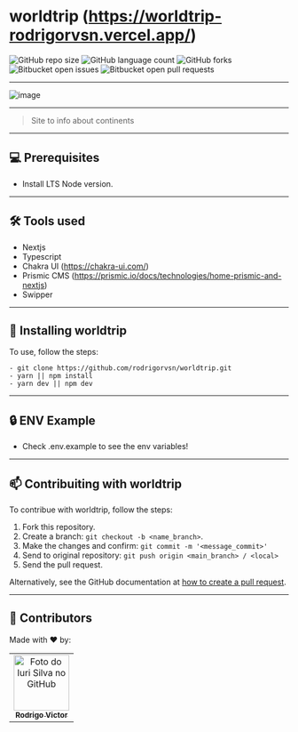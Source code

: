 # worldtrip (https://worldtrip-rodrigorvsn.vercel.app/)

<!--- https://shields.io --->

![GitHub repo size](https://img.shields.io/github/repo-size/rodrigorvsn/worldtrip?style=for-the-badge)
![GitHub language count](https://img.shields.io/github/languages/count/rodrigorvsn/worldtrip?style=for-the-badge)
![GitHub forks](https://img.shields.io/github/forks/rodrigorvsn/worldtrip?style=for-the-badge)
![Bitbucket open issues](https://img.shields.io/bitbucket/issues/rodrigorvsn/worldtrip?style=for-the-badge)
![Bitbucket open pull requests](https://img.shields.io/bitbucket/pr-raw/rodrigorvsn/worldtrip?style=for-the-badge)

___
<!--- #################### mudar badges #################### --->

![image](https://user-images.githubusercontent.com/75763403/137393403-bcf20799-4b00-4827-826f-ff6dcc54beeb.png)

<!--- #################### mudar imagem exemplo #################### --->
___
> Site to info about continents
___
## 💻 Prerequisites

- Install LTS Node version.
<!--- #################### mudar pré-requisitos  ####################--->
___
## 🛠 Tools used

- Nextjs
- Typescript
- Chakra UI (https://chakra-ui.com/)
- Prismic CMS (https://prismic.io/docs/technologies/home-prismic-and-nextjs) 
- Swipper

<!--- #################### mudar ferramentas #################### --->
___
## 🚀 Installing worldtrip

To use, follow the steps:

```
- git clone https://github.com/rodrigorvsn/worldtrip.git
- yarn || npm install
- yarn dev || npm dev
```
___
## 🔒 ENV Example

- Check .env.example to see the env variables!

<!--- #################### mudar passos #################### --->
___
## 📫 Contribuiting with worldtrip

To contribue with worldtrip, follow the steps:

1. Fork this repository.
2. Create a branch: `git checkout -b <name_branch>`.
3. Make the changes and confirm: `git commit -m '<message_commit>'`
4. Send to original repository: `git push origin <main_branch> / <local>`
5. Send the pull request.

Alternatively, see the GitHub documentation at [how to create a pull request](https://help.github.com/en/github/collaborating-with-issues-and-pull-requests/creating-a-pull-request).
___
## 🤝 Contributors

Made with ❤️ by:

<table>
  <tr>
    <td align="center">
      <a href="#">
        <img src="https://github.com/rodrigorvsn.png" width="100px;" alt="Foto do Iuri Silva no GitHub"/><br>
        <sub>
          <b>Rodrigo Victor</b>
        </sub>
      </a>
    </td>
  </tr>
</table>
